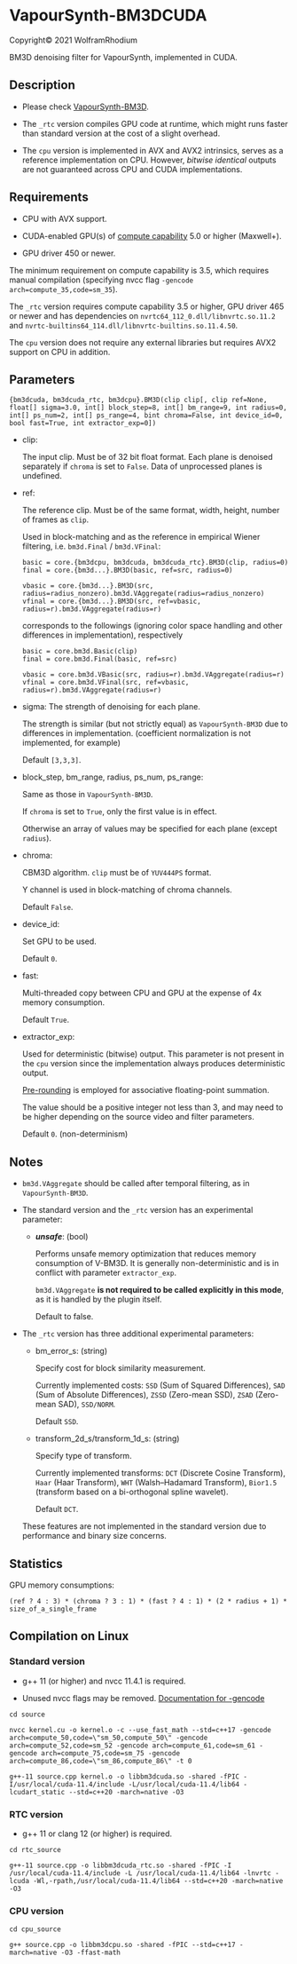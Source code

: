 # VapourSynth-BM3DCUDA

Copyright© 2021 WolframRhodium

BM3D denoising filter for VapourSynth, implemented in CUDA.

## Description

- Please check [VapourSynth-BM3D](https://github.com/HomeOfVapourSynthEvolution/VapourSynth-BM3D).

- The `_rtc` version compiles GPU code at runtime, which might runs faster than standard version at the cost of a slight overhead.

- The `cpu` version is implemented in AVX and AVX2 intrinsics, serves as a reference implementation on CPU. However, _bitwise identical_ outputs are not guaranteed across CPU and CUDA implementations.

## Requirements

- CPU with AVX support.

- CUDA-enabled GPU(s) of [compute capability](https://developer.nvidia.com/cuda-gpus) 5.0 or higher (Maxwell+).

- GPU driver 450 or newer.

The minimum requirement on compute capability is 3.5, which requires manual compilation (specifying nvcc flag `-gencode arch=compute_35,code=sm_35`).

The `_rtc` version requires compute capability 3.5 or higher, GPU driver 465 or newer and has dependencies on `nvrtc64_112_0.dll/libnvrtc.so.11.2` and `nvrtc-builtins64_114.dll/libnvrtc-builtins.so.11.4.50`.

The `cpu` version does not require any external libraries but requires AVX2 support on CPU in addition.

## Parameters

```python3
{bm3dcuda, bm3dcuda_rtc, bm3dcpu}.BM3D(clip clip[, clip ref=None, float[] sigma=3.0, int[] block_step=8, int[] bm_range=9, int radius=0, int[] ps_num=2, int[] ps_range=4, bint chroma=False, int device_id=0, bool fast=True, int extractor_exp=0])
```

- clip:

    The input clip. Must be of 32 bit float format. Each plane is denoised separately if `chroma` is set to `False`. Data of unprocessed planes is undefined.

- ref:

    The reference clip. Must be of the same format, width, height, number of frames as `clip`.

    Used in block-matching and as the reference in empirical Wiener filtering, i.e. `bm3d.Final` / `bm3d.VFinal`:

    ```python3
    basic = core.{bm3dcpu, bm3dcuda, bm3dcuda_rtc}.BM3D(clip, radius=0)
    final = core.{bm3d...}.BM3D(basic, ref=src, radius=0)

    vbasic = core.{bm3d...}.BM3D(src, radius=radius_nonzero).bm3d.VAggregate(radius=radius_nonzero)
    vfinal = core.{bm3d...}.BM3D(src, ref=vbasic, radius=r).bm3d.VAggregate(radius=r)
    ```

    corresponds to the followings (ignoring color space handling and other differences in implementation), respectively

    ```python3
    basic = core.bm3d.Basic(clip)
    final = core.bm3d.Final(basic, ref=src)

    vbasic = core.bm3d.VBasic(src, radius=r).bm3d.VAggregate(radius=r)
    vfinal = core.bm3d.VFinal(src, ref=vbasic, radius=r).bm3d.VAggregate(radius=r)
    ```

- sigma:
    The strength of denoising for each plane.

    The strength is similar (but not strictly equal) as `VapourSynth-BM3D` due to differences in implementation. (coefficient normalization is not implemented, for example)

    Default `[3,3,3]`.

- block_step, bm_range, radius, ps_num, ps_range:

    Same as those in `VapourSynth-BM3D`.

    If `chroma` is set to `True`, only the first value is in effect.

    Otherwise an array of values may be specified for each plane (except `radius`).

- chroma:

    CBM3D algorithm. `clip` must be of `YUV444PS` format.

    Y channel is used in block-matching of chroma channels.

    Default `False`.

- device_id:

    Set GPU to be used.

    Default `0`.

- fast:

    Multi-threaded copy between CPU and GPU at the expense of 4x memory consumption.

    Default `True`.

- extractor_exp:

    Used for deterministic (bitwise) output. This parameter is not present in the `cpu` version since the implementation always produces deterministic output.

    [Pre-rounding](https://ieeexplore.ieee.org/document/6545904) is employed for associative floating-point summation.

    The value should be a positive integer not less than 3, and may need to be higher depending on the source video and filter parameters.

    Default `0`. (non-determinism)

## Notes

- `bm3d.VAggregate` should be called after temporal filtering, as in `VapourSynth-BM3D`.

- The standard version and the `_rtc` version has an experimental parameter:
    - **_unsafe_**: (bool)

        Performs unsafe memory optimization that reduces memory consumption of V-BM3D. It is generally non-deterministic and is in conflict with parameter `extractor_exp`.

        `bm3d.VAggregate` **is not required to be called explicitly in this mode**, as it is handled by the plugin itself.

        Default to false.

- The `_rtc` version has three additional experimental parameters:

    - bm_error_s: (string)

        Specify cost for block similarity measurement.

        Currently implemented costs: 
        `SSD` (Sum of Squared Differences), 
        `SAD` (Sum of Absolute Differences), 
        `ZSSD` (Zero-mean SSD), 
        `ZSAD` (Zero-mean SAD), 
        `SSD/NORM`.

        Default `SSD`.

    - transform_2d_s/transform_1d_s: (string)

        Specify type of transform.

        Currently implemented transforms: 
        `DCT` (Discrete Cosine Transform), 
        `Haar` (Haar Transform), 
        `WHT` (Walsh–Hadamard Transform), 
        `Bior1.5` (transform based on a bi-orthogonal spline wavelet).

        Default `DCT`.

    These features are not implemented in the standard version due to performance and binary size concerns.

## Statistics

GPU memory consumptions:

`(ref ? 4 : 3) * (chroma ? 3 : 1) * (fast ? 4 : 1) * (2 * radius + 1) * size_of_a_single_frame`

## Compilation on Linux

### Standard version
- g++ 11 (or higher) and nvcc 11.4.1 is required.

- Unused nvcc flags may be removed. [Documentation for -gencode](https://docs.nvidia.com/cuda/cuda-compiler-driver-nvcc/index.html#options-for-steering-gpu-code-generation-generate-code)

```
cd source

nvcc kernel.cu -o kernel.o -c --use_fast_math --std=c++17 -gencode arch=compute_50,code=\"sm_50,compute_50\" -gencode arch=compute_52,code=sm_52 -gencode arch=compute_61,code=sm_61 -gencode arch=compute_75,code=sm_75 -gencode arch=compute_86,code=\"sm_86,compute_86\" -t 0

g++-11 source.cpp kernel.o -o libbm3dcuda.so -shared -fPIC -I/usr/local/cuda-11.4/include -L/usr/local/cuda-11.4/lib64 -lcudart_static --std=c++20 -march=native -O3
```

### RTC version
- g++ 11 or clang 12 (or higher) is required.

```
cd rtc_source

g++-11 source.cpp -o libbm3dcuda_rtc.so -shared -fPIC -I /usr/local/cuda-11.4/include -L /usr/local/cuda-11.4/lib64 -lnvrtc -lcuda -Wl,-rpath,/usr/local/cuda-11.4/lib64 --std=c++20 -march=native -O3
```

### CPU version
```
cd cpu_source

g++ source.cpp -o libbm3dcpu.so -shared -fPIC --std=c++17 -march=native -O3 -ffast-math
```
